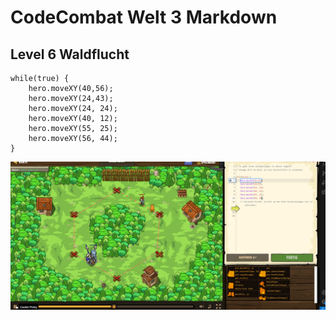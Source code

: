 # CodeCombat Welt 3 Markdown
## Level 6 Waldflucht
```
while(true) {
    hero.moveXY(40,56);
    hero.moveXY(24,43);
    hero.moveXY(24, 24);
    hero.moveXY(40, 12);
    hero.moveXY(55, 25);
    hero.moveXY(56, 44);
}
```
![alt text](image-89.png)